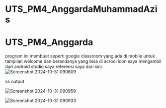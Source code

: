 ﻿# UTS_PM4_AnggardaMuhammadAzis
# UTS_PM4_Anggarda
program ini membuat seperti google classroom yang ada di mobile untuk tampilan welcome dan berandanya yang bisa di scrool
icon saya mengambil dari android studio
saya 
referensi saya dari sini
![Screenshot 2024-10-31 090609](https://github.com/user-attachments/assets/ec10a878-ab36-4eb5-9fd3-9106d07cda8c)

ss output


![Screenshot 2024-10-31 090959](https://github.com/user-attachments/assets/2d524be4-2f7d-40c9-b8da-a51ba765b1bd)

![Screenshot 2024-10-31 090933](https://github.com/user-attachments/assets/4476d842-2f93-437a-a8b3-eb62cf82f7f2)
